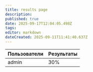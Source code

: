 ```yaml
---
title: results page
description: 
published: true
date: 2025-09-17T12:04:05.498Z
tags: 
editor: markdown
dateCreated: 2025-09-11T11:41:40.637Z
---
```


| Пользователи | Результаты |
|--------------|------------|
| admin | 30% |